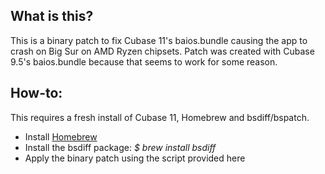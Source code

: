## What is this?

This is a binary patch to fix Cubase 11's baios.bundle causing the app to crash on Big Sur on AMD Ryzen chipsets. Patch was created with Cubase 9.5's baios.bundle because that seems to work for some reason.

## How-to:

This requires a fresh install of Cubase 11, Homebrew and bsdiff/bspatch.

* Install [Homebrew](https://brew.sh/)
* Install the bsdiff package: *$ brew install bsdiff*
* Apply the binary patch using the script provided here
